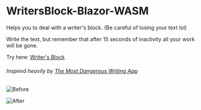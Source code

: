 # WritersBlock-Blazor-WASM
Helps you to deal with a writer's block. (Be careful of losing your text lol)

Write the text, but remember that after 15 seconds of inactivity all your work will be gone.

Try here: [Writer's Block](https://writersblock-blazor-wasm.pages.dev/)

###### Inspired heavily by [The Most Dangerous Writing App](https://www.squibler.io/dangerous-writing-prompt-app/)


![Before](https://i.imgur.com/vi6XakK.png)

![After](https://i.imgur.com/jXJvlt0.png)
